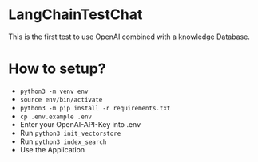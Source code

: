 # LangChainTestChat
This is the first test to use OpenAI combined with a knowledge Database.

# How to setup?
- `python3 -m venv env`
- `source env/bin/activate`
- `python3 -m pip install -r requirements.txt`
- `cp .env.example .env`
- Enter your OpenAI-API-Key into .env
- Run `python3 init_vectorstore`
- Run `python3 index_search`
- Use the Application

